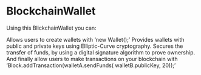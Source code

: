 # BlockchainWallet

Using this BlickchainWallet you can:

Allows users to create wallets with ‘new Wallet();’
Provides wallets with public and private keys using Elliptic-Curve cryptography.
Secures the transfer of funds, by using a digital signature algorithm to prove ownership.
And finally allow users to make transactions on your blockchain with ‘Block.addTransaction(walletA.sendFunds( walletB.publicKey, 20));’
